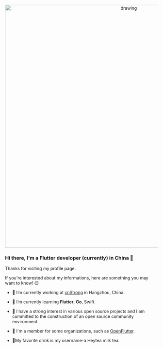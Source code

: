 <p align="center">
<img src=https://github.com/tongyangsheng/tongyangsheng/blob/master/Flutter%20engineer.png alt="drawing" width="800">
</p>

### Hi there, I'm a Flutter developer (currently) in China 👋

Thanks for visiting my profile page.

If you're interested about my informations, here are something you may want to know! 😉

- 🏢 I’m currently working at [cnStrong](http://www.cnstrong.cn) in Hangzhou, China.

- 🌱 I’m currently learning **Flutter**, **Go**, Swift.

- 🚀 I have a strong interest in various open source projects and I am committed to the construction of an open source community environment.

- 🤝 I'm a member for some organizations, such as [OpenFlutter](https://github.com/OpenFlutter).

- 🥤My favorite drink is my username-a Heytea milk tea.
